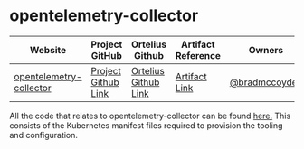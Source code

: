 # opentelemetry-collector

| Website | Project GitHub | Ortelius Github | Artifact Reference | Owners |
| --- | --- | --- | --- | --- |
| [opentelemetry-collector](https://opentelemetry.io/) | [Project Github Link](https://github.com/open-telemetry/opentelemetry-collector) | [Ortelius Github Link](https://github.com/ortelius/ortelius-kubernetes/tree/main/kube-infra/kustomize/observability/opentelemetry-collector) | [Artifact Link](https://artifacthub.io/packages/helm/opentelemetry-helm/opentelemetry-collector) | [@bradmccoydev](https://github.com/bradmccoydev)  |

All the code that relates to opentelemetry-collector can be found [here.](https://github.com:ortelius/ortelius-kubernetes/) This consists of the Kubernetes manifest files required to provision the tooling and configuration.
